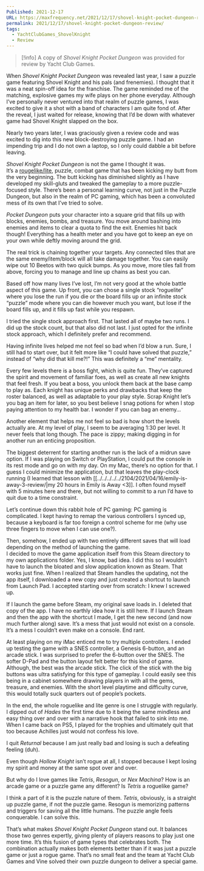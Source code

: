 ```yaml
---
Published: 2021-12-17
URL: https://maxfrequency.net/2021/12/17/shovel-knight-pocket-dungeon-review/
permalink: 2021/12/17/shovel-knight-pocket-dungeon-review/
tags:
  - YachtClubGames_ShovelKnight
  - Review
---
```

> [!info] 
> A copy of *Shovel Knight Pocket Dungeon* was provided for review by Yacht Club Games. 

When *Shovel Knight Pocket Dungeon* was revealed last year, I saw a puzzle game featuring Shovel Knight and his pals (and frenemies). I thought that it was a neat spin-off idea for the franchise. The game reminded me of the matching, explosive games my wife plays on her phone everyday. Although I’ve personally never ventured into that realm of puzzle games, I was excited to give it a shot with a band of characters I am quite fond of. After the reveal, I just waited for release, knowing that I’d be down with whatever game had Shovel Knight slapped on the box.  

Nearly two years later, I was graciously given a review code and was excited to dig into this new block-destroying puzzle game. I had an impending trip and I do not own a laptop, so I only could dabble a bit before leaving.   

*Shovel Knight Pocket Dungeon* is not the game I thought it was.  
It’s a [rougelike/lite](https://youtu.be/G9FB5R4wVno), puzzle, combat game that has been kicking my butt from the very beginning. The butt kicking has diminished slightly as I have developed my skill-gluts and tweaked the gameplay to a more puzzle-focused style. There’s been a personal learning curve, not just in the Puzzle Dungeon, but also in the realm of PC gaming, which has been a convoluted mess of its own that I’ve tried to solve.  

*Pocket Dungeon* puts your character into a square grid that fills up with blocks, enemies, bombs, and treasure. You move around bashing into enemies and items to clear a quota to find the exit. Enemies hit back though! Everything has a health meter and you have got to keep an eye on your own while deftly moving around the grid.   

The real trick is chaining together your targets. Any connected tiles that are the same enemy/item/block will all take damage together. You can easily wipe out 10 Beetos with two quick bumps. As you move, more tiles fall from above, forcing you to manage and line up chains as best you can.   

Based off how many lives I’ve lost, I’m not very good at the whole battle aspect of this game. Up front, you can chose a single stock “roguelite” where you lose the run if you die or the board fills up or an infinite stock “puzzle” mode where you can die however much you want, but lose if the board fills up, and it fills up fast while you respawn.   

I tried the single stock approach first. That lasted all of maybe two runs. I did up the stock count, but that also did not last. I just opted for the infinite stock approach, which I definitely prefer and recommend.   

Having infinite lives helped me not feel so bad when I’d blow a run. Sure, I still had to start over, but it felt more like “I could have solved that puzzle,” instead of “why did that kill me?!” This was definitely a “me” mentality.   

Every few levels there is a boss fight, which is quite fun. They’ve captured the spirit and movement of familiar foes, as well as create all new knights that feel fresh. If you beat a boss, you unlock them back at the base camp to play as. Each knight has unique perks and drawbacks that keep the roster balanced, as well as adaptable to your play style. Scrap Knight let’s you bag an item for later, so you best believe I snag potions for when I stop paying attention to my health bar. I wonder if you can bag an enemy…  

Another element that helps me not feel so bad is how short the levels actually are. At my level of play, I seem to be averaging 1:30 per level. It never feels that long though. The pace is zippy; making digging in for another run an enticing proposition.   

The biggest deterrent for starting another run is the lack of a midrun save option. If I was playing on Switch or PlayStation, I could put the console in its rest mode and go on with my day. On my Mac, there’s no option for that. I guess I could minimize the application, but that leaves the play-clock running (I learned that lesson with [[../../../../../2104/2021/04/16/emily-is-away-3-review/|my 20 hours in Emily is Away <3]]. I often found myself with 5 minutes here and there, but not willing to commit to a run I’d have to quit due to a time constraint.  

Let’s continue down this rabbit hole of PC gaming: PC gaming is complicated. I kept having to remap the various controllers I synced up, because a keyboard is far too foreign a control scheme for me (why use three fingers to move when I can use one?).   

Then, somehow, I ended up with two entirely different saves that will load depending on the method of launching the game.   
I decided to move the game application itself from this Steam directory to my own applications folder. Yes, I know, bad idea. I did this so I wouldn’t have to launch the bloated and slow application known as Steam. That works just fine. When I realized that Steam handles the updating, not the app itself, I downloaded a new copy and just created a shortcut to launch from Launch Pad. I accepted starting over from scratch: I knew I screwed up.  

If I launch the game before Steam, my original save loads in. I deleted that copy of the app. I have no earthly idea how it is still here. If I launch Steam and then the app with the shortcut I made, I get the new second (and now much further along) save. It’s a mess that just would not exist on a console. It’s a mess I couldn’t even make on a console. End rant.  

At least playing on my iMac enticed me to try multiple controllers. I ended up testing the game with a SNES controller, a Genesis 6-button, and an arcade stick. I was surprised to prefer the 6-button over the SNES. The softer D-Pad and the button layout felt better for this kind of game. Although, the best was the arcade stick. The click of the stick with the big buttons was ultra satisfying for this type of gameplay. I could easily see this being in a cabinet somewhere drawing players in with all the gems, treasure, and enemies. With the short level playtime and difficulty curve, this would totally suck quarters out of people’s pockets.  

In the end, the whole roguelike and lite genre is one I struggle with regularly. I dipped out of *Hades* the first time due to it being the same mindless and easy thing over and over with a narrative hook that failed to sink into me. When I came back on PS5, I played for the trophies and ultimately quit that too because Achilles just would not confess his love.  

I quit *Returnal* because I am just really bad and losing is such a defeating feeling (duh).   

Even though *Hollow Knight* isn’t rogue at all, I stopped because I kept losing my spirit and money at the same spot over and over.   

But why do I love games like *Tetris*, *Resogun*, or *Nex Machina*? How is an arcade game or a puzzle game any different? Is *Tetris* a roguelike game?  

I think a part of it is the puzzle nature of them. *Tetris*, obviously, is a straight up puzzle game, if not the puzzle game. Resogun is memorizing patterns and triggers for saving all the little humans. The puzzle angle feels conquerable. I can solve this.   

That’s what makes *Shovel Knight Pocket Dungeon* stand out. It balances those two genres expertly, giving plenty of players reasons to play just one more time. It’s this fusion of game types that celebrates both. The combination actually makes both elements better than if it was just a puzzle game or just a rogue game. That’s no small feat and the team at Yacht Club Games and Vine solved their own puzzle dungeon to deliver a special game.